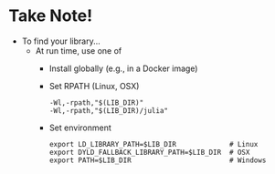 # Take Note!

- To find your library...
  - At run time, use one of
    - Install globally (e.g., in a Docker image)

    - Set RPATH (Linux, OSX)
      ```
      -Wl,-rpath,"$(LIB_DIR)"
      -Wl,-rpath,"$(LIB_DIR)/julia"
      ```

    - Set environment
      ```
      export LD_LIBRARY_PATH=$LIB_DIR             # Linux
      export DYLD_FALLBACK_LIBRARY_PATH=$LIB_DIR  # OSX
      export PATH=$LIB_DIR                        # Windows
      ```
      
